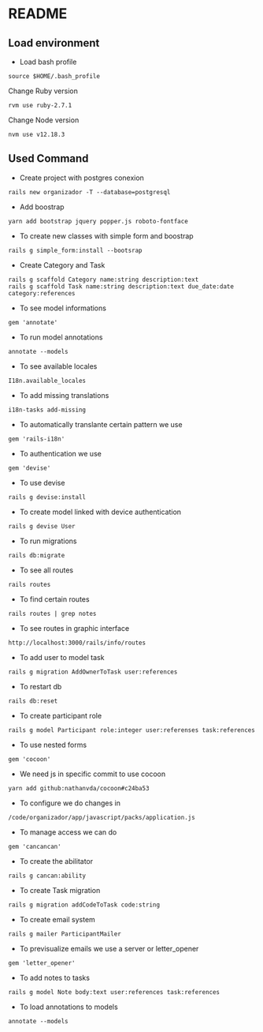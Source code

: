 # README

## Load environment

- Load bash profile
```
source $HOME/.bash_profile
```
Change Ruby version
```
rvm use ruby-2.7.1
```
Change Node version
```
nvm use v12.18.3
```
## Used Command

- Create project with postgres conexion
```
rails new organizador -T --database=postgresql
```
- Add boostrap
```
yarn add bootstrap jquery popper.js roboto-fontface
```
- To create new classes with simple form and boostrap
```
rails g simple_form:install --bootsrap
```
- Create Category and Task 
```
rails g scaffold Category name:string description:text 
rails g scaffold Task name:string description:text due_date:date category:references
```
- To see model informations
```
gem 'annotate'
```
- To run model annotations
```
annotate --models
```
- To see available locales
```
I18n.available_locales
```
- To add missing translations
```
i18n-tasks add-missing
```
- To automatically translante certain pattern we use
```
gem 'rails-i18n'
```
- To authentication we use
```
gem 'devise'
```
- To use devise
```
rails g devise:install
```
- To create model linked with device authentication
```
rails g devise User
```
- To run migrations
```
rails db:migrate
```
- To see all routes
```
rails routes
```
- To find certain routes
```
rails routes | grep notes
```
- To see routes in graphic interface
```
http://localhost:3000/rails/info/routes
```
- To add user to model task
```
rails g migration AddOwnerToTask user:references
```
- To restart db
```
rails db:reset
```
- To create participant role
```
rails g model Participant role:integer user:referenses task:references
```
- To use nested forms
```
gem 'cocoon'
```
- We need js in specific commit to use cocoon
```
yarn add github:nathanvda/cocoon#c24ba53
```
- To configure we do changes in
```
/code/organizador/app/javascript/packs/application.js
```
- To manage access we can do
```
gem 'cancancan'
```
- To create the abilitator
```
rails g cancan:ability
```
- To create Task migration
```
rails g migration addCodeToTask code:string
```
- To create email system
```
rails g mailer ParticipantMailer
```
- To previsualize emails we use a server or letter_opener
```
gem 'letter_opener'
```
- To add notes to tasks
```
rails g model Note body:text user:references task:references
```
- To load annotations to models
```
annotate --models
```
